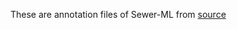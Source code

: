 These are annotation files of Sewer-ML from [source](https://docs.google.com/forms/d/e/1FAIpQLSePeQXZqsuCFVacid92_arUBy2e42q4MzewqPkYqX3SrT-NPQ/viewform)
